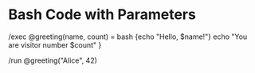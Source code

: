# Bash Code with Parameters

/exec @greeting(name, count) = bash {echo "Hello, $name!"}
echo "You are visitor number $count"
}

/run @greeting("Alice", 42)